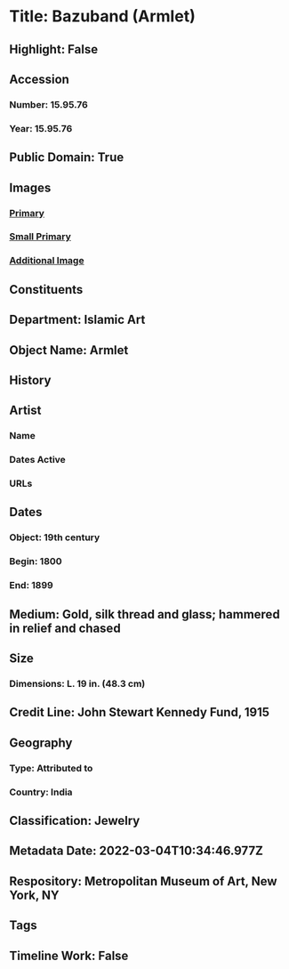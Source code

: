 # Title: Bazuband (Armlet)
## Highlight: False
## Accession
### Number: 15.95.76
### Year: 15.95.76
## Public Domain: True
## Images
### [Primary](https://images.metmuseum.org/CRDImages/is/original/15.95.76.jpg)
### [Small Primary](https://images.metmuseum.org/CRDImages/is/web-large/15.95.76.jpg)
### [Additional Image](https://images.metmuseum.org/CRDImages/is/original/LC-15_95_76.jpg)
## Constituents
## Department: Islamic Art
## Object Name: Armlet
## History
## Artist
### Name
### Dates Active
### URLs
## Dates
### Object: 19th century
### Begin: 1800
### End: 1899
## Medium: Gold, silk thread and glass; hammered in relief and chased
## Size
### Dimensions: L. 19 in. (48.3 cm)
## Credit Line: John Stewart Kennedy Fund, 1915
## Geography
### Type: Attributed to
### Country: India
## Classification: Jewelry
## Metadata Date: 2022-03-04T10:34:46.977Z
## Respository: Metropolitan Museum of Art, New York, NY
## Tags
## Timeline Work: False